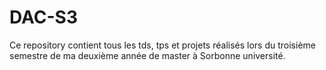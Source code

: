 # DAC-S3
Ce repository contient tous les tds, tps et projets réalisés lors du troisième semestre de ma deuxième année de master à Sorbonne université.
